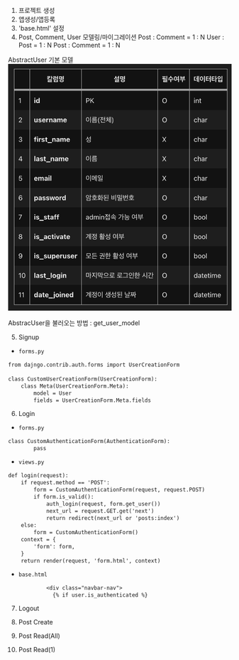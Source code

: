 1. 프로젝트 생성
2. 앱생성/앱등록
3. 'base.html' 설정
4. Post, Comment, User 모델링/마이그레이션
Post : Comment = 1 : N
User : Post = 1 : N
Post : Comment = 1 : N

AbstractUser 기본 모델
![AbstracUser 기본모델](/auth%20review2/posts/reference/image.png)

AbstracUser을 불러오는 방법 : get_user_model

5. Signup
- `forms.py`
```
from dajngo.contrib.auth.forms import UserCreationForm

class CustomUserCreationForm(UserCreationForm):
    class Meta(UserCreationForm.Meta):
        model = User
        fields = UserCreationForm.Meta.fields
```


6. Login
- `forms.py`
```
class CustomAuthenticationForm(AuthenticationForm):
        pass
```

- `views.py`
```
def login(request):
    if request.method == 'POST':
        form = CustomAuthenticationForm(request, request.POST)
        if form.is_valid():
            auth_login(request, form.get_user())
            next_url = request.GET.get('next')
            return redirect(next_url or 'posts:index')
    else:
        form = CustomAuthenticationForm()
    context = {
        'form': form,
    }
    return render(request, 'form.html', context)
```

- `base.html`
```
            <div class="navbar-nav">
              {% if user.is_authenticated %}
```


7. Logout

8. Post Create

9. Post Read(All)

10. Post Read(1)